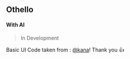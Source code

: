 ## Othello
#### With AI

> In Development

Basic UI Code taken from : [@kana](https://github.com/kana/othello-js)!
Thank you :thumbsup:
